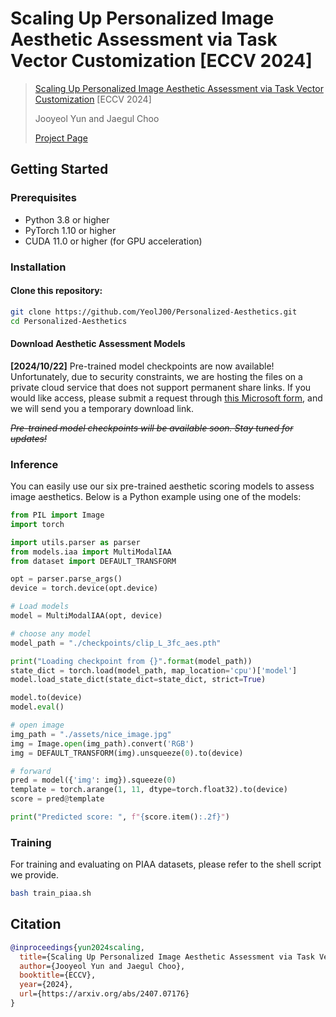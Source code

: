 # Scaling Up Personalized Image Aesthetic Assessment via Task Vector Customization [ECCV 2024]

>[Scaling Up Personalized Image Aesthetic Assessment via Task Vector Customization](https://arxiv.org/abs/2407.07176) [ECCV 2024]
>
>Jooyeol Yun and Jaegul Choo
>
>[Project Page](https://yeolj00.github.io/personal-projects/personalized-aesthetics/)
>

## Getting Started

### Prerequisites

- Python 3.8 or higher
- PyTorch 1.10 or higher
- CUDA 11.0 or higher (for GPU acceleration)

### Installation

#### Clone this repository:

```bash
git clone https://github.com/YeolJ00/Personalized-Aesthetics.git
cd Personalized-Aesthetics
```

#### Download Aesthetic Assessment Models

__[2024/10/22]__ Pre-trained model checkpoints are now available! 
Unfortunately, due to security constraints, we are hosting the files on a private cloud service that does not support permanent share links. 
If you would like access, please submit a request through [this Microsoft form](https://forms.office.com/r/vyxtBDcdcZ), and we will send you a temporary download link.

~~*Pre-trained model checkpoints will be available soon. Stay tuned for updates!*~~

### Inference

You can easily use our six pre-trained aesthetic scoring models to assess image aesthetics. Below is a Python example using one of the models:

```python
from PIL import Image
import torch

import utils.parser as parser
from models.iaa import MultiModalIAA
from dataset import DEFAULT_TRANSFORM

opt = parser.parse_args()
device = torch.device(opt.device)

# Load models
model = MultiModalIAA(opt, device)

# choose any model
model_path = "./checkpoints/clip_L_3fc_aes.pth"

print("Loading checkpoint from {}".format(model_path))
state_dict = torch.load(model_path, map_location='cpu')['model']
model.load_state_dict(state_dict=state_dict, strict=True)

model.to(device)
model.eval()

# open image
img_path = "./assets/nice_image.jpg"
img = Image.open(img_path).convert('RGB')
img = DEFAULT_TRANSFORM(img).unsqueeze(0).to(device)

# forward
pred = model({'img': img}).squeeze(0)
template = torch.arange(1, 11, dtype=torch.float32).to(device)
score = pred@template

print("Predicted score: ", f"{score.item():.2f}")
```

### Training

For training and evaluating on PIAA datasets, please refer to the shell script we provide.

```bash
bash train_piaa.sh
```

## Citation
```bibtex
@inproceedings{yun2024scaling,
  title={Scaling Up Personalized Image Aesthetic Assessment via Task Vector Customization},
  author={Jooyeol Yun and Jaegul Choo},
  booktitle={ECCV},
  year={2024},
  url={https://arxiv.org/abs/2407.07176}
}
```
